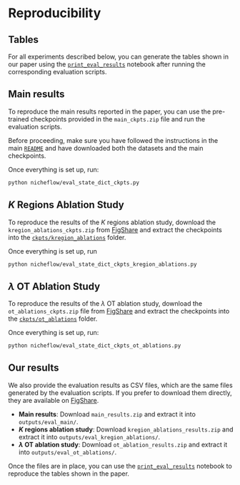 # Reproducibility

## Tables

For all experiments described below, you can generate the tables shown in our paper using the [`print_eval_results`](../notebooks/print_eval_results.ipynb) notebook after running the corresponding evaluation scripts.

## Main results
To reproduce the main results reported in the paper, you can use the pre-trained checkpoints provided in the `main_ckpts.zip` file and run the evaluation scripts.

Before proceeding, make sure you have followed the instructions in the main [`README`](README.md) and have downloaded both the datasets and the main checkpoints.

Once everything is set up, run:
```bash
python nicheflow/eval_state_dict_ckpts.py
```

## $K$ Regions Ablation Study
To reproduce the results of the $K$ regions ablation study, download the `kregion_ablations_ckpts.zip` from [FigShare](https://figshare.com/articles/software/NicheFlow_-_Data_Checkpoints_and_Results/30426610) and extract the checkpoints into the [`ckpts/kregion_ablations`](../ckpts/kregion_ablations) folder. 

Once everything is set up, run
```bash
python nicheflow/eval_state_dict_ckpts_kregion_ablations.py
```

## $\lambda$ OT Ablation Study
To reproduce the results of the $\lambda$ OT ablation study, download the `ot_ablations_ckpts.zip` file from [FigShare](https://figshare.com/articles/software/NicheFlow_-_Data_Checkpoints_and_Results/30426610) and extract the checkpoints into the [`ckpts/ot_ablations`](../ckpts/ot_ablations) folder. 


Once everything is set up, run:
```bash
python nicheflow/eval_state_dict_ckpts_ot_ablations.py
```

## Our results
We also provide the evaluation results as CSV files, which are the same files generated by the evaluation scripts. If you prefer to download them directly, they are available on [FigShare](https://figshare.com/articles/software/NicheFlow_-_Data_Checkpoints_and_Results/30426610).

- **Main results**: Download `main_results.zip` and extract it into `outputs/eval_main/`.
- **$K$ regions ablation study**: Download `kregion_ablations_results.zip` and extract it into `outputs/eval_kregion_ablations/`.
- **$\lambda$ OT ablation study**: Download `ot_ablation_results.zip` and extract it into `outputs/eval_ot_ablations/`.

Once the files are in place, you can use the [`print_eval_results`](../notebooks/print_eval_results.ipynb) notebook to reproduce the tables shown in the paper.